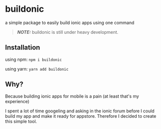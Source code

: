 # buildonic

a simple package to easily build ionic apps using one command

> **_NOTE:_**  buildonic is still under heavy development.

## Installation

using npm: `npm i buildonic`

using yarn: `yarn add buildonic`

## Why?

Because building ionic apps for mobile is a pain (at least that's my experience)

I spent a lot of time googeling and asking in the ionic forum before I could build my app and make it ready for appstore. Therefore I decided to create this simple tool.



